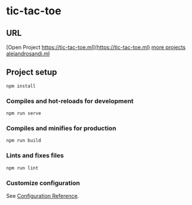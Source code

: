 # tic-tac-toe

## URL
[Open Project https://tic-tac-toe.ml](https://tic-tac-toe.ml) 
[more projects alejandrosandi.ml](https://alejandrosandi.ml)

## Project setup
```
npm install
```

### Compiles and hot-reloads for development
```
npm run serve
```

### Compiles and minifies for production
```
npm run build
```

### Lints and fixes files
```
npm run lint
```

### Customize configuration
See [Configuration Reference](https://cli.vuejs.org/config/).
